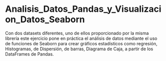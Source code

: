 # Analisis_Datos_Pandas_y_Visualizacion_Datos_Seaborn
Con dos datasets diferentes, uno de ellos proporcionado por la misma librería este ejercicio pone en práctica el análisis de datos mediante el uso de funciones de Seaborn  para crear gráficos estadísticos como regresión, Histogramas, de Dispersión, de barras, Diagrama de Caja, a partir de los DataFrames de Pandas. 
